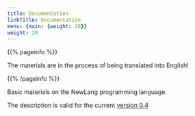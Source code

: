 ```yaml
---
title: Documentation
linkTitle: Documentation
menu: {main: {weight: 20}}
weight: 20
---
```


{{% pageinfo %}}

The materials are in the process of being translated into English!

{{% /pageinfo %}}

Basic materials on the NewLang programming language. 

The description is valid for the current [version 0.4](https://github.com/rsashka/newlang/releases/tag/v0.4.0)
